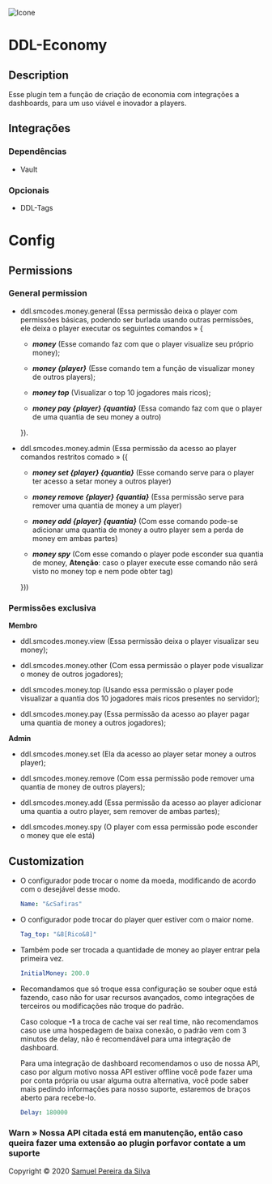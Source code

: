 ![Icone](https://smcodes.tk/gold.png)


# **DDL-Economy**

## Description

Esse plugin tem a função de criação de economia com integrações a dashboards, para um uso viável e inovador a players.

## Integrações

### Dependências

- Vault

### Opcionais

- DDL-Tags

# Config

## Permissions

### General permission

- ddl.smcodes.money.general (Essa permissão deixa o player com permissões básicas, podendo ser burlada usando outras permissões, ele deixa o player executar os seguintes comandos » {

    - ***money*** (Esse comando faz com que o player visualize seu próprio money);

    - ***money {player}*** (Esse comando tem a função de visualizar money de outros players);

    - ***money top*** (Visualizar o top 10 jogadores mais ricos);
    
    - ***money pay {player} {quantia}*** (Essa comando faz com que o player de uma quantia de seu money a outro)
  
  }).


- ddl.smcodes.money.admin (Essa permissão da acesso ao player comandos restritos comado » ({

    - ***money set {player} {quantia}*** (Esse comando serve para o player ter acesso a setar money a outros player)

    - ***money remove {player} {quantia}*** (Essa permissão serve para remover uma quantia de money a um player)

    - ***money add {player} {quantia}*** (Com esse comando pode-se adicionar uma quantia de money a outro player sem a perda de money em ambas partes)

    - ***money spy*** (Com esse comando o player pode esconder sua quantia de money, **Atenção**: caso o player execute esse comando não será visto no money top e nem pode obter tag)

  }))

### **Permissões exclusiva**

**Membro**

- ddl.smcodes.money.view (Essa permissão deixa o player visualizar seu money);

- ddl.smcodes.money.other (Com essa permissão o player pode visualizar o money de outros jogadores);

- ddl.smcodes.money.top (Usando essa permissão o player pode visualizar a quantia dos 10 jogadores mais ricos presentes no servidor);

- ddl.smcodes.money.pay (Essa permissão da acesso ao player pagar uma quantia de money a outros jogadores);

**Admin**

- ddl.smcodes.money.set (Ela da acesso ao player setar money a outros player);

- ddl.smcodes.money.remove (Com essa permissão pode remover uma quantia de money de outros players);

- ddl.smcodes.money.add (Essa permissão da acesso ao player adicionar uma quantia a outro player, sem remover de ambas partes);

- ddl.smcodes.money.spy (O player com essa permissão pode esconder o money que ele está)

## Customization

- O configurador pode trocar o nome da moeda, modificando de acordo com o desejável desse modo.
    ```yaml
    Name: "&cSafiras"
    ```
- O configurador pode trocar do player quer estiver com o maior nome.
    ```yaml
    Tag_top: "&8[Rico&8]"
    ```
- Também pode ser trocada a quantidade de money ao player entrar pela primeira vez.
    ```yaml
    InitialMoney: 200.0
    ```
- Recomandamos que só troque essa configuração se souber oque está fazendo, caso não for usar recursos avançados, como integrações de terceiros ou modificações não troque do padrão.
    
    Caso coloque **-1** a troca de cache vai ser real time, não recomendamos caso use uma hospedagem de baixa conexão, o padrão vem com 3 minutos de delay, não é recomendável para uma integração de dashboard.

    Para uma integração de dashboard recomendamos o uso de nossa API, caso por algum motivo nossa API estiver offline você pode fazer uma por conta própria ou usar alguma outra alternativa, você pode saber mais pedindo informações para nosso suporte, estaremos de braços aberto para recebe-lo.
    ```yaml
    Delay: 180000
    ```

### **Warn** » Nossa API citada está em manutenção, então caso queira fazer uma extensão ao plugin porfavor contate a um suporte



Copyright © 2020 [Samuel Pereira da Silva](https://github.com/SMCodesP)
